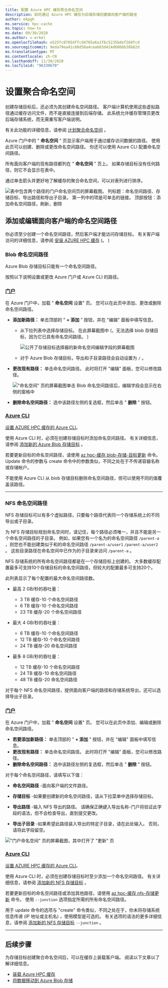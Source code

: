 ```yaml
---
title: 配置 Azure HPC 缓存聚合命名空间
description: 如何通过 Azure HPC 缓存为后端存储创建面向客户端的路径
author: ekpgh
ms.service: hpc-cache
ms.topic: how-to
ms.date: 09/30/2020
ms.author: v-erkel
ms.openlocfilehash: e525fc0705dffcd4765e6a1f6c5235bdef260fcd
ms.sourcegitcommit: 9eda79ea41c60d58a4ceab63d424d6866b38b82d
ms.translationtype: MT
ms.contentlocale: zh-CN
ms.lasthandoff: 11/30/2020
ms.locfileid: "96339670"
---
```

# <a name="set-up-the-aggregated-namespace"></a>设置聚合命名空间

创建存储目标后，还必须为其创建命名空间路径。 客户端计算机使用这些虚拟路径通过缓存访问文件，而不是直接连接到后端存储。 此系统允许缓存管理员更改后端存储系统，而无需重写客户端说明。

有关此功能的详细信息，请参阅 [计划聚合命名空间](hpc-cache-namespace.md) 。

Azure 门户中的 " **命名空间** " 页显示客户端用于通过缓存访问数据的路径。 使用此页可以创建、删除或更改命名空间路径。 你还可以使用 Azure CLI 配置命名空间路径。

所有面向客户端的现有路径都列在 " **命名空间** " 页上。 如果存储目标没有任何路径，则它不会显示在表中。

通过单击箭头并更好地了解缓存的聚合命名空间，可以对表列进行排序。

![表中包含两个路径的门户命名空间页的屏幕截图。 列标题：命名空间路径、存储目标、导出路径和导出子目录。 第一列中的项是可单击的链接。 顶部按钮：添加命名空间路径，刷新，删除](media/namespace-page.png)

## <a name="add-or-edit-client-facing-namespace-paths"></a>添加或编辑面向客户端的命名空间路径

你必须至少创建一个命名空间路径，然后客户端才能访问存储目标。 有关客户端访问的详细信息，请参阅 [安装 AZURE HPC 缓存](hpc-cache-mount.md) (。 ) 

### <a name="blob-namespace-paths"></a>Blob 命名空间路径

Azure Blob 存储目标只能有一个命名空间路径。

按照以下说明设置或更改 Azure 门户或 Azure CLI 的路径。

### <a name="portal"></a>[门户](#tab/azure-portal)

在 Azure 门户中，加载 " **命名空间** 设置" 页。 您可以在此页中添加、更改或删除命名空间路径。

* **添加新路径：** 单击顶部的 " **+ 添加** " 按钮，并在 "编辑" 面板中填写信息。

  * 从下拉列表中选择存储目标。 在此屏幕截图中 (，无法选择 blob 存储目标，因为它已具有命名空间路径。 ) 

    ![公开了存储目标选择器的新命名空间编辑字段的屏幕截图](media/namespace-select-storage-target.png)

  * 对于 Azure Blob 存储目标，导出和子目录路径会自动设置为 ``/`` 。

* **更改现有路径：** 单击命名空间路径。 此时将打开 "编辑" 面板，您可以修改路径。

  !["命名空间" 页的屏幕截图单击 Blob 命名空间路径后，编辑字段会显示在右侧的窗格中](media/edit-namespace-blob.png)

* **删除命名空间路径：** 选中该路径左侧的复选框，然后单击 " **删除** " 按钮。

### <a name="azure-cli"></a>[Azure CLI](#tab/azure-cli)

[设置 AZURE HPC 缓存的 Azure CLI](./az-cli-prerequisites.md)。

使用 Azure CLI 时，必须在创建存储目标时添加命名空间路径。 有关详细信息，请参阅 [添加新的 Azure Blob 存储目标](hpc-cache-add-storage.md?tabs=azure-cli#add-a-new-azure-blob-storage-target) 。

若要更新目标的命名空间路径，请使用 [az hpc-缓存 blob-存储-目标更新](/cli/azure/ext/hpc-cache/hpc-cache/blob-storage-target#ext-hpc-cache-az-hpc-cache-blob-storage-target-update) 命令。 Update 命令的参数与 create 命令中的参数类似，不同之处在于不传递容器名称或存储帐户。

不能使用 Azure CLI 从 blob 存储目标删除命名空间路径，但可以使用不同的值覆盖该路径。

---

### <a name="nfs-namespace-paths"></a>NFS 命名空间路径

NFS 存储目标可以有多个虚拟路径，只要每个路径代表同一个存储系统上的不同导出或子目录。

为 NFS 存储目标规划命名空间时，请记住，每个路径必须唯一，并且不能是另一个命名空间路径的子目录。 例如，如果您有一个名为的命名空间路径 ``/parent-a`` ，则您也不能创建类似于和的命名空间路径 ``/parent-a/user1`` ``/parent-a/user2`` 。 这些目录路径在命名空间中已作为的子目录来访问 ``/parent-a`` 。

NFS 存储系统的所有命名空间路径都是在一个存储目标上创建的。 大多数缓存配置最多可支持10个存储目标的命名空间路径，但较大的配置最多可支持20个。

此列表显示了每个配置的最大命名空间路径数。

* 最高 2 GB/秒的吞吐量：

  * 3 TB 缓存-10 个命名空间路径
  * 6 TB 缓存-10 个命名空间路径
  * 23 TB 缓存-20 个命名空间路径

* 最大 4 GB/秒的吞吐量：

  * 6 TB 缓存-10 个命名空间路径
  * 12 TB 缓存-10 个命名空间路径
  * 24 TB 缓存-20 命名空间路径

* 最多 8 GB/秒的吞吐量：

  * 12 TB 缓存-10 个命名空间路径
  * 24 TB 缓存-10 命名空间路径
  * 48 TB 缓存-20 命名空间路径

对于每个 NFS 命名空间路径，提供面向客户端的路径和存储系统导出，还可以选择导出子目录。

### <a name="portal"></a>[门户](#tab/azure-portal)

在 Azure 门户中，加载 " **命名空间** 设置" 页。 您可以在此页中添加、编辑或删除命名空间路径。

* **若要添加新路径：** 单击顶部的 " **+ 添加** " 按钮，并在 "编辑" 面板中填写信息。
* **更改现有路径：** 单击命名空间路径。 此时将打开 "编辑" 面板，您可以修改路径。
* **删除命名空间路径：** 选中该路径左侧的复选框，然后单击 " **删除** " 按钮。

对于每个命名空间路径，请填写以下值：

* **命名空间路径** -面向客户端的文件路径。

* **存储目标** -如果要创建新的命名空间路径，请从下拉菜单中选择存储目标。

* **导出路径** -输入 NFS 导出的路径。 请确保正确键入导出名称-门户将验证此字段的语法，但不会检查导出，直到提交更改。

* **导出子目录** -如果希望此路径装入导出的特定子目录，请在此处输入。 否则，请将此字段留空。

!["门户命名空间" 页的屏幕截图，其中打开了 "更新" 页](media/update-namespace-nfs.png)

### <a name="azure-cli"></a>[Azure CLI](#tab/azure-cli)

[设置 AZURE HPC 缓存的 Azure CLI](./az-cli-prerequisites.md)。

使用 Azure CLI 时，必须在创建存储目标时至少添加一个命名空间路径。 有关详细信息，请参阅 [添加新的 NFS 存储目标](hpc-cache-add-storage.md?tabs=azure-cli#add-a-new-nfs-storage-target) 。

若要更新目标的命名空间路径或添加其他路径，请使用 [az hpc-缓存 nfs-存储更新](/cli/azure/ext/hpc-cache/hpc-cache/nfs-storage-target#ext-hpc-cache-az-hpc-cache-nfs-storage-target-update) 命令。 使用 ``--junction`` 选项指定所需的所有命名空间路径。

用于 update 命令的选项与 "create" 命令类似，不同之处在于，你未将存储系统信息传递 (IP 地址或主机名) ，使用模型是可选的。 有关选项的语法的更多详细信息，请参阅 [添加新的 NFS 存储目标](hpc-cache-add-storage.md?tabs=azure-cli#add-a-new-nfs-storage-target) ``--junction`` 。

---

## <a name="next-steps"></a>后续步骤

为存储目标创建聚合命名空间后，可以在缓存上装载客户端。 阅读以下文章以了解详细信息。

* [装载 Azure HPC 缓存](hpc-cache-mount.md)
* [将数据移动到 Azure Blob 存储](hpc-cache-ingest.md)
